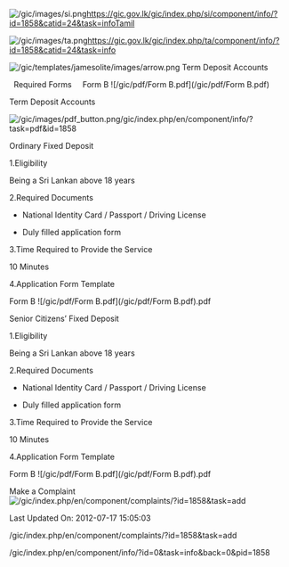 <!-- Source: https://gic.gov.lk/gic/index.php/en/component/info/?id=1858&catid=24&task=info -->

![/gic/images/si.png](/gic/images/si.png)https://gic.gov.lk/gic/index.php/si/component/info/?id=1858&catid=24&task=infoTamil

![/gic/images/ta.png](/gic/images/ta.png)https://gic.gov.lk/gic/index.php/ta/component/info/?id=1858&catid=24&task=info

![/gic/templates/jamesolite/images/arrow.png](/gic/templates/jamesolite/images/arrow.png) Term Deposit Accounts

  Required Forms     Form B ![/gic/pdf/Form B.pdf](/gic/pdf/Form B.pdf)

Term Deposit Accounts

![/gic/images/pdf_button.png](/gic/images/pdf_button.png)/gic/index.php/en/component/info/?task=pdf&id=1858

Ordinary Fixed Deposit

1.Eligibility

Being a Sri Lankan above 18 years

2.Required Documents

 * National Identity Card / Passport / Driving License

 * Duly filled application form

3.Time Required to Provide the Service

10 Minutes

4.Application Form Template

Form B ![/gic/pdf/Form B.pdf](/gic/pdf/Form B.pdf).pdf

Senior Citizens’ Fixed Deposit

1.Eligibility

Being a Sri Lankan above 18 years

2.Required Documents

 * National Identity Card / Passport / Driving License

 * Duly filled application form

3.Time Required to Provide the Service

10 Minutes

4.Application Form Template

Form B ![/gic/pdf/Form B.pdf](/gic/pdf/Form B.pdf).pdf

Make a Complaint ![/gic/index.php/en/component/complaints/?id=1858&task=add](/gic/index.php/en/component/complaints/?id=1858&task=add)

Last Updated On: 2012-07-17 15:05:03

/gic/index.php/en/component/complaints/?id=1858&task=add

/gic/index.php/en/component/info/?id=0&task=info&back=0&pid=1858